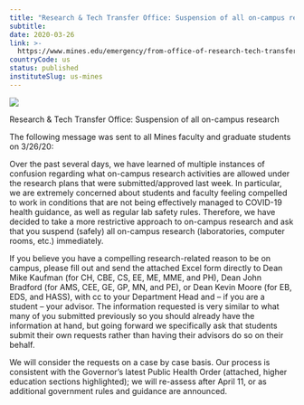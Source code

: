 ```yaml
---
title: "Research & Tech Transfer Office: Suspension of all on-campus research"
subtitle: 
date: 2020-03-26
link: >-
  https://www.mines.edu/emergency/from-office-of-research-tech-transfer-suspension-of-all-on-campus-research/
countryCode: us
status: published
instituteSlug: us-mines
---
```

![](https://www.mines.edu/wp-content/uploads/assets/icon_triangle_4c_r-512x512.png)

Research & Tech Transfer Office: Suspension of all on-campus research

The following message was sent to all Mines faculty and graduate students on 3/26/20:

Over the past several days, we have learned of multiple instances of confusion regarding what on-campus research activities are allowed under the research plans that were submitted/approved last week. In particular, we are extremely concerned about students and faculty feeling compelled to work in conditions that are not being effectively managed to COVID-19 health guidance, as well as regular lab safety rules. Therefore, we have decided to take a more restrictive approach to on-campus research and ask that you suspend (safely) all on-campus research (laboratories, computer rooms, etc.) immediately.

If you believe you have a compelling research-related reason to be on campus, please fill out and send the attached Excel form directly to Dean Mike Kaufman (for CH, CBE, CS, EE, ME, MME, and PH), Dean John Bradford (for AMS, CEE, GE, GP, MN, and PE), or Dean Kevin Moore (for EB, EDS, and HASS), with cc to your Department Head and – if you are a student – your advisor. The information requested is very similar to what many of you submitted previously so you should already have the information at hand, but going forward we specifically ask that students submit their own requests rather than having their advisors do so on their behalf.

We will consider the requests on a case by case basis. Our process is consistent with the Governor’s latest Public Health Order (attached, higher education sections highlighted); we will re-assess after April 11, or as additional government rules and guidance are announced.